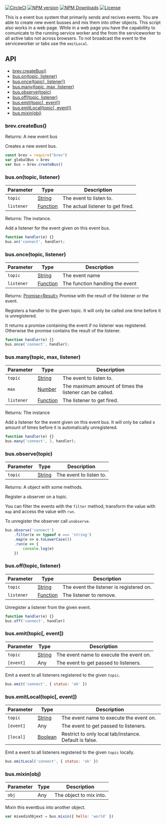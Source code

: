 [![CircleCI][img-circle]][url-circle]
[![NPM version][img-npm]][url-npm]
[![NPM Downloads][img-downloads]][url-downloads]
[![License][img-license]][url-license]

This is a event bus system that primarily sends and recives events. You are able to create
new event busses and mix them into other objects. This script also works in a web page. While
in a web page you have the capabillity to comunicate to the running service worker and the 
from the serviceworker to all active tabs not across browsers. To not broadcast the event to 
the serviceworker or tabs use the `emitLocal`.

## API

- [brev.createBus()](#brevcreatebus)
- [bus.on(topic, listener)](#busontopic-listener)
- [bus.once(topic[, listener])](#busoncetopic-listener)
- [bus.many(topic, max, listener)](#busmanytopic-max-listener)
- [bus.observe(topic)](#busobservetopic)
- [bus.off(topic, listener)](#busofftopic-listener)
- [bus.emit(topic[, event])](#busemittopic-event)
- [bus.emitLocal(topic[, event])](#busemitlocaltopic-event)
- [bus.mixin(obj)](#busmixinobj)

### brev.createBus()
Returns: A new event bus

Creates a new event bus.

```js
const brev = require("brev")
var globalBus = brev
var bus = brev.createBus()
```

### bus.on(topic, listener)
|Parameter|Type|Description|
|-|-|-|
|`topic`|[String][mdn-str]|The event to listen to.|
|`listener`|[Function][mdn-fun]|The actual listener to get fired.|

Returns: The instance.

Add a listener for the event given on this event bus.

```js
function handler(e) {}
bus.on('connect', handler);
```

### bus.once(topic, listener)
|Parameter|Type|Description|
|-|-|-|
|`topic`|[String][mdn-str]|The event name|
|`listener`|[Function][mdn-fun]|The function handling the event|

Returns: [Promise\<Result>][mdn-prm] Promise with the result of the listener or the event.

Registers a handler to the given topic.
It will only be called one time before it is unregistered.

It returns a promise containing the event if no listener was registered.
Otherwise the promise contains the result of the listener.

```js
function handler(e) {}
bus.once('connect', handler);
```

### bus.many(topic, max, listener)
|Parameter|Type|Description|
|-|-|-|
|`topic`|[String][mdn-str]|The event to listen to.|
|`max`|[Number][mdn-num]|The maximum amount of times the listener can be called.|
|`listener`|[Function][mdn-fun]|The listener to get fired.|

Returns: The instance

Add a listener for the event given on this event bus.
It will only be called x amount of times before it is automatically unregistered.

```js
function handler(e) {}
bus.many('connect', 3, handler);
```

### bus.observe(topic)
|Parameter|Type|Description|
|-|-|-|
|`topic`|[String][mdn-str]|The event to listen to.|

Returns: A object with some methods.

Register a observer on a topic.

You can filter the events with the `filter` method, transform the value with `map` and 
access the value with `run`. 

To unregister the observer call `unobserve`.

```js
bus.observe('connect')
    .filter(e => typeof e === 'string')
    .map(e => e.toLowerCase())
    .run(e => {
        console.log(e)
    })
```

### bus.off(topic, listener)
|Parameter|Type|Description|
|-|-|-|
|`topic`|[String][mdn-str]|The event the listener is registered on.|
|`listener`|[Function][mdn-fun]|The listener to remove.|

Unregister a listener from the given event.

```js
function handler(e) {}
bus.off('connect', handler)
```

### bus.emit(topic\[, event])
|Parameter|Type|Description|
|-|-|-|
|`topic`|[String][mdn-str]|The event name to execute the event on.|
|`[event]`|Any|The event to get passed to listeners.|

Emit a event to all listeners registered to the given `topic`.

```js
bus.emit('connect', { status: 'ok' })
```

### bus.emitLocal(topic\[, event])
|Parameter|Type|Description|
|-|-|-|
|`topic`|[String][mdn-str]|The event name to execute the event on.|
|`[event]`|Any|The event to get passed to listeners.|
|`[local]`|[Boolean][mdn-bol]|Restrict to only local tab/instance. Default is false.|

Emit a event to all listeners registered to the given `topic` locally.

```js
bus.emitLocal('connect', { status: 'ok' })
```

### bus.mixin(obj)
|Parameter|Type|Description|
|-|-|-|
|`obj`|Any|The object to mix into.|

Mixin this eventbus into another object.

```js
var mixedinObjext = bus.mixin({ hello: 'world' })
```

[mdn-str]: https://developer.mozilla.org/en-US/docs/Web/JavaScript/Reference/Global_Objects/String
[mdn-fun]: https://developer.mozilla.org/en-US/docs/Web/JavaScript/Reference/Global_Objects/Function
[mdn-num]: https://developer.mozilla.org/en-US/docs/Web/JavaScript/Reference/Global_Objects/Number
[mdn-obj]: https://developer.mozilla.org/en-US/docs/Web/JavaScript/Reference/Global_Objects/Object
[mdn-bol]: https://developer.mozilla.org/en-US/docs/Web/JavaScript/Reference/Global_Objects/Boolean
[mdn-arr]: https://developer.mozilla.org/en-US/docs/Web/JavaScript/Reference/Global_Objects/Array
[mdn-prm]: https://developer.mozilla.org/en-US/docs/Web/JavaScript/Reference/Global_Objects/Promise

[url-circle]: https://circleci.com/gh/ocpu/brev
[url-npm]: https://npmjs.org/package/brev
[url-license]: lisense.md
[url-downloads]: https://npmjs.org/package/brev
[url-cc]: https://codecov.io/gh/ocpu/Brev

[img-circle]: https://img.shields.io/circleci/project/github/ocpu/brev.svg?style=flat-square
[img-npm]: https://img.shields.io/npm/v/brev.svg?style=flat-square
[img-license]: https://img.shields.io/npm/l/brev.svg?style=flat-square
[img-downloads]: https://img.shields.io/npm/dm/brev.svg?style=flat-square
[img-cc]: https://img.shields.io/codecov/c/github/ocpu/Brev/master.svg?style=flat-square
